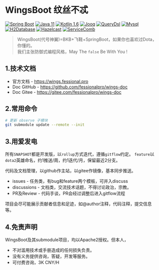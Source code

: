# WingsBoot 纹丝不忒

[![Spring Boot](https://img.shields.io/badge/springboot-2.6-green?logo=springboot)](https://spring.io/projects/spring-boot)
[![Java 11](https://img.shields.io/badge/java-11-gold)](https://spring.io/projects/spring-boot)
[![Kotlin 1.6](https://img.shields.io/badge/kotlin-1.6-gold)](https://kotlinlang.org/docs/reference/)
[![Jooq](https://img.shields.io/badge/jooq-3.14-cyan)](https://www.jooq.org/download/)
[![QueryDsl](https://img.shields.io/badge/querydsl-5.0-cyan)](https://querydsl.com/static/querydsl/5.0.0/reference/html_single)
[![Mysql](https://img.shields.io/badge/mysql-8.0-blue)](https://dev.mysql.com/downloads/mysql/)
[![H2Database](https://img.shields.io/badge/h2db-2.0-blue)](http://h2database.com/html/main.html)
[![Hazelcast](https://img.shields.io/badge/hazelcast-4.2-violet)](https://hazelcast.org/imdg/)
[![ServiceComb](https://img.shields.io/badge/servicecomb-2.7-violet)](https://servicecomb.apache.org)

> WingsBoot(代号神翼)=BKB+飞鞋+SpringBoot，如果你也喜欢过Dota，你懂的。  
> 我们主张防御式编程风格，May The `false` Be With You !

## 1.技术文档

* 官方文档 - <https://wings.fessional.pro>
* Doc GitHub - <https://github.com/fessionalpro/wings-doc>
* Doc Gitee - <https://gitee.com/fessionalpro/wings-doc>

## 2.常用命令

```bash
# 更新 observe 子模块
git submodule update --remote --init
```

## 3.用爱发电

所有`SNAPSHOT`都是开发版，以`rollup`方式迭代，遵循`gitflow`约定。
`feature`以`dota2`英雄命名，约1推送/周，约1迭代/月，保留最近2分支。

代码及文档管理，以github作主站，以gitee作镜像，基本同步推送。

* issues - 任务类，有bug和feature两个模板，可并入discuss
* discussions - 文档类，交流技术话题，不得讨论政治，宗教。
* PR及Review - 代码手谈，PR会经过调整后进入gitflow流程

项目会尽可能展示贡献者信息和足迹，如@author注释，代码注释，提交信息等。

## 4.免责声明

WingsBoot及其submodule项目，均以Apache2授权。但本人，

* 不对滥用技术或手册造成的任何损失负责。
* 没有义务提供咨询，答疑，开发等服务。
* 可付费咨询，3K CNY/H
